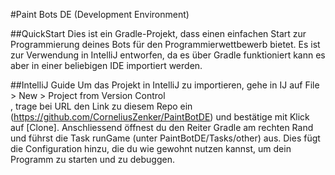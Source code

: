 
#Paint Bots DE (Development Environment)

##QuickStart
Dies ist ein Gradle-Projekt, dass einen einfachen Start zur Programmierung deines Bots für den Programmierwettbewerb bietet.
Es ist zur Verwendung in IntelliJ entworfen, da es über Gradle funktioniert kann es aber in einer beliebigen IDE importiert werden.

##IntelliJ Guide
Um das Projekt in IntelliJ zu importieren, gehe in IJ auf File > New > Project from Version Control </br>, 
trage bei URL den Link zu diesem Repo ein (https://github.com/CorneliusZenker/PaintBotDE) und bestätige mit Klick auf [Clone].
Anschliessend öffnest du den Reiter Gradle am rechten Rand und führst die Task runGame (unter PaintBotDE/Tasks/other) aus.
Dies fügt die Configuration hinzu, die du wie gewohnt nutzen kannst, um dein Programm zu starten und zu debuggen.